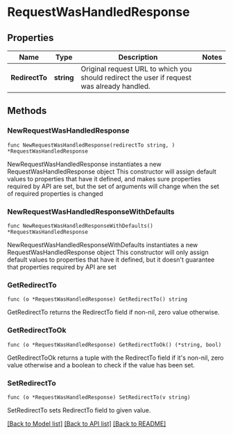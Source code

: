 # RequestWasHandledResponse

## Properties

Name | Type | Description | Notes
------------ | ------------- | ------------- | -------------
**RedirectTo** | **string** | Original request URL to which you should redirect the user if request was already handled. | 

## Methods

### NewRequestWasHandledResponse

`func NewRequestWasHandledResponse(redirectTo string, ) *RequestWasHandledResponse`

NewRequestWasHandledResponse instantiates a new RequestWasHandledResponse object
This constructor will assign default values to properties that have it defined,
and makes sure properties required by API are set, but the set of arguments
will change when the set of required properties is changed

### NewRequestWasHandledResponseWithDefaults

`func NewRequestWasHandledResponseWithDefaults() *RequestWasHandledResponse`

NewRequestWasHandledResponseWithDefaults instantiates a new RequestWasHandledResponse object
This constructor will only assign default values to properties that have it defined,
but it doesn't guarantee that properties required by API are set

### GetRedirectTo

`func (o *RequestWasHandledResponse) GetRedirectTo() string`

GetRedirectTo returns the RedirectTo field if non-nil, zero value otherwise.

### GetRedirectToOk

`func (o *RequestWasHandledResponse) GetRedirectToOk() (*string, bool)`

GetRedirectToOk returns a tuple with the RedirectTo field if it's non-nil, zero value otherwise
and a boolean to check if the value has been set.

### SetRedirectTo

`func (o *RequestWasHandledResponse) SetRedirectTo(v string)`

SetRedirectTo sets RedirectTo field to given value.



[[Back to Model list]](../README.md#documentation-for-models) [[Back to API list]](../README.md#documentation-for-api-endpoints) [[Back to README]](../README.md)


